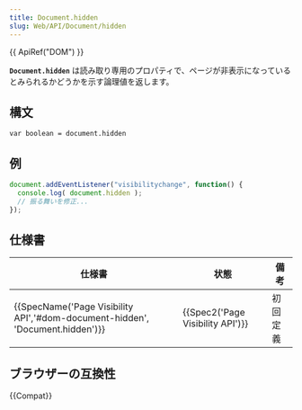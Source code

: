 ```yaml
---
title: Document.hidden
slug: Web/API/Document/hidden
---
```

{{ ApiRef("DOM") }}

**`Document.hidden`** は読み取り専用のプロパティで、ページが非表示になっているとみられるかどうかを示す論理値を返します。

## 構文

```
var boolean = document.hidden
```

## 例

```js
document.addEventListener("visibilitychange", function() {
  console.log( document.hidden );
  // 振る舞いを修正...
});
```

## 仕様書

| 仕様書                                                                                                   | 状態                                         | 備考     |
| -------------------------------------------------------------------------------------------------------- | -------------------------------------------- | -------- |
| {{SpecName('Page Visibility API','#dom-document-hidden', 'Document.hidden')}} | {{Spec2('Page Visibility API')}} | 初回定義 |

## ブラウザーの互換性

{{Compat}}
